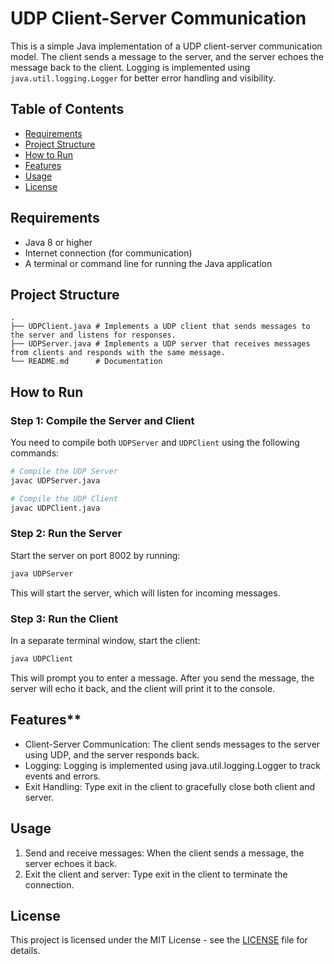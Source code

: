 # UDP Client-Server Communication

This is a simple Java implementation of a UDP client-server communication model. The client sends a message to the server, and the server echoes the message back to the client. Logging is implemented using `java.util.logging.Logger` for better error handling and visibility.



## Table of Contents

- [Requirements](#requirements)
- [Project Structure](#project-structure)
- [How to Run](#how-to-run)
- [Features](#features)
- [Usage](#usage)
- [License](#license)



## Requirements

- Java 8 or higher
- Internet connection (for communication)
- A terminal or command line for running the Java application



## Project Structure

```
.
├── UDPClient.java # Implements a UDP client that sends messages to the server and listens for responses.
├── UDPServer.java # Implements a UDP server that receives messages from clients and responds with the same message.
└── README.md      # Documentation
```



## How to Run

### Step 1: Compile the Server and Client
You need to compile both `UDPServer` and `UDPClient` using the following commands:

```bash
# Compile the UDP Server
javac UDPServer.java

# Compile the UDP Client
javac UDPClient.java
```

### Step 2: Run the Server
Start the server on port 8002 by running:
```bash
java UDPServer
```
This will start the server, which will listen for incoming messages.

### Step 3: Run the Client
In a separate terminal window, start the client:
```bash
java UDPClient
```
This will prompt you to enter a message. After you send the message, the server will echo it back, and the client will print it to the console.



## Features**

- Client-Server Communication: The client sends messages to the server using UDP, and the server responds back.
- Logging: Logging is implemented using java.util.logging.Logger to track events and errors.
- Exit Handling: Type exit in the client to gracefully close both client and server.



## **Usage**

1. Send and receive messages: When the client sends a message, the server echoes it back.
2. Exit the client and server: Type exit in the client to terminate the connection.



## **License**

This project is licensed under the MIT License - see the [LICENSE](LICENSE) file for details.
